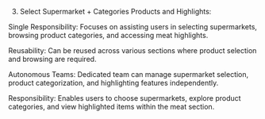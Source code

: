 3. Select Supermarket + Categories Products and Highlights:

Single Responsibility: Focuses on assisting users in selecting supermarkets, browsing product categories, and accessing meat highlights.

Reusability: Can be reused across various sections where product selection and browsing are required.

Autonomous Teams: Dedicated team can manage supermarket selection, product categorization, and highlighting features independently.

Responsibility: Enables users to choose supermarkets, explore product categories, and view highlighted items within the meat section.
